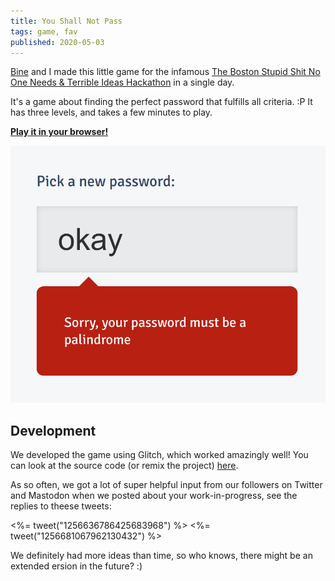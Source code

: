 ```yaml
---
title: You Shall Not Pass
tags: game, fav
published: 2020-05-03
---
```


[Bine](https://bleeptrack.de) and I made this little game for the infamous [The Boston Stupid Shit No One Needs & Terrible Ideas Hackathon](https://bostonstupidhackathon.com) in a single day.

It's a game about finding the perfect password that fulfills all criteria. :P It has three levels, and takes a few minutes to play. 

[**Play it in your browser!**](https://youshallnotpass.glitch.me)

[![](thumbnail.png)](https://youshallnotpass.glitch.me)

## Development

We developed the game using Glitch, which worked amazingly well! You can look at the source code (or remix the project) [here](https://glitch.com/edit/#!/youshallnotpass).

As so often, we got a lot of super helpful input from our followers on Twitter and Mastodon when we posted about your work-in-progress, see the replies to theese tweets:

<%= tweet("1256636786425683968") %>
<%= tweet("1256681067962130432") %>

We definitely had more ideas than time, so who knows, there might be an extended ersion in the future? :)
